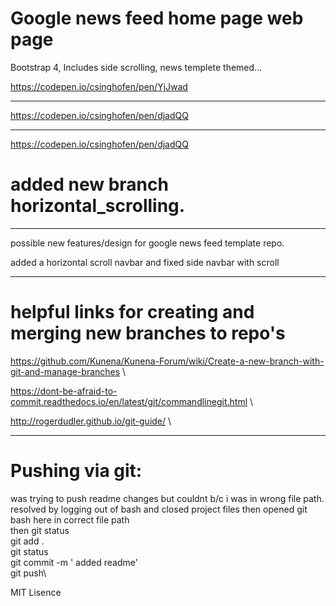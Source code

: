 # Google news feed home page web page 

 Bootstrap 4, Includes side scrolling, news templete themed...

 https://codepen.io/csinghofen/pen/YjJwad
 ***
 https://codepen.io/csinghofen/pen/djadQQ
 ***
 https://codepen.io/csinghofen/pen/djadQQ

# added new branch horizontal_scrolling.

******************
possible new features/design for google news feed template repo.


added a horizontal scroll navbar and fixed side navbar with scroll 
 
 **************
 
 # helpful links for creating and merging new branches to repo's

 https://github.com/Kunena/Kunena-Forum/wiki/Create-a-new-branch-with-git-and-manage-branches \

 https://dont-be-afraid-to-commit.readthedocs.io/en/latest/git/commandlinegit.html \

 http://rogerdudler.github.io/git-guide/ \
 
 ***********
 # Pushing via git:
 was trying to push readme changes but couldnt b/c i was in wrong file path. resolved by logging out of bash and closed project files then opened git bash here in correct file path \
 then git status\
 git add . \
 git status \
 git commit -m ' added readme' \
 git push\

 MIT Lisence
